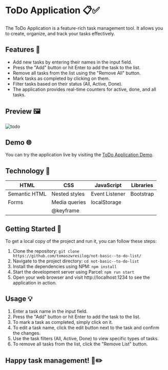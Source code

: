 # ToDo Application 📋✅

The ToDo Application is a feature-rich task management tool. It allows you to create, organize, and track your tasks effectively.

## Features 🌟

- Add new tasks by entering their names in the input field.
- Press the "Add" button or hit Enter to add the task to the list.
- Remove all tasks from the list using the "Remove All" button.
- Mark tasks as completed by clicking on them.
- Filter tasks based on their status (All, Active, Done).
- The application provides real-time counters for active, done, and all tasks.

## Preview 🖼️

![todo](https://github.com/tomaszwresilo/not-basic--to-do-list/assets/63786542/975e17b0-1d82-4c81-a556-a6cf206b7c1b)

## Demo 🌐

You can try the application live by visiting the [ToDo Application Demo](https://tomaszwresilo.github.io/not-basic--to-do-list/).

## Technology 🔨

| HTML          | CSS           | JavaScript     | Libraries |
| ------------- | ------------- | -------------- | --------- |
| Semantic HTML | Nested styles | Event Listener | Bootstrap |
| Forms         | Media queries | localStorage   |           |
|               | @keyframe     |                |           |

## Getting Started 🚀

To get a local copy of the project and run it, you can follow these steps:

1. Clone the repository:
   `git clone https://github.com/tomaszwresilog/not-basic--to-do-list/`
2. Navigate to the project directory:
   `cd not-basic--to-do-list`
3. Install the dependencies using NPM: `npm install`
4. Start the development server using Parcel: `npm run start`
5. Open your web browser and visit http://localhost:1234 to see the application in action.

## Usage 💡

1. Enter a task name in the input field.
2. Press the "Add" button or hit Enter to add the task to the list.
3. To mark a task as completed, simply click on it.
4. To edit a task name, click the edit button next to the task and confirm the changes.
5. Use the task filters (All, Active, Done) to view specific types of tasks.
6. To remove all tasks from the list, click the "Remove List" button.

## Happy task management! 🚀✏️
